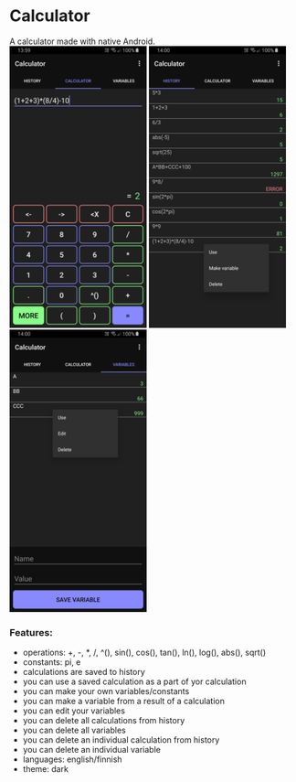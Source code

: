# Calculator
A calculator made with native Android.<br/>
<img src="/screenshots/calculatormain.jpg" width="240px">
<img src="/screenshots/calculatorhistory.jpg" width="240px">
<img src="/screenshots/calculatorvariables.jpg" width="240px">
### Features:
- operations: +, -, *, /, ^(), sin(), cos(), tan(), ln(), log(), abs(), sqrt()
- constants: pi, e
- calculations are saved to history
- you can use a saved calculation as a part of yor calculation
- you can make your own variables/constants
- you can make a variable from a result of a calculation
- you can edit your variables
- you can delete all calculations from history
- you can delete all variables
- you can delete an individual calculation from history
- you can delete an individual variable
- languages: english/finnish
- theme: dark
